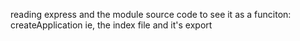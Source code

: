 reading express and the module source code to see it as a funciton: createApplication 
ie, the index file and it's export